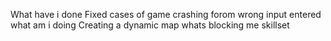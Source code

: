 What have i done
Fixed cases of game crashing forom wrong input entered
what am i doing
Creating a dynamic map
whats blocking me
skillset
